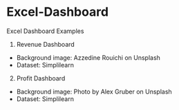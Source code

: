 # Excel-Dashboard
Excel Dashboard Examples  
1. Revenue Dashboard  
  * Background image: Azzedine Rouichi on Unsplash  
  * Dataset: Simplilearn  
2. Profit Dashboard  
  * Background image: Photo by Alex Gruber on Unsplash
  * Dataset: Simplilearn
